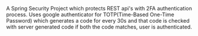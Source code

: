 A Spring Security Project which protects REST api's with 2FA authentication process.
Uses google authenticator for TOTP(Time-Based One-Time Password) 
which generates a code for every 30s and that code is 
checked with server generated code if both the code matches, user is authenticated.

